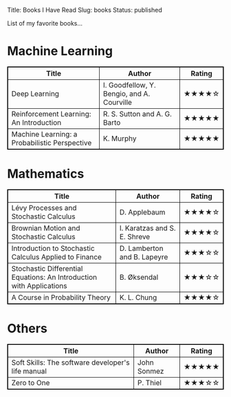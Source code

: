 Title: Books I Have Read
Slug: books
Status: published


List of my favorite books...

<!-- &#9733; black star / &#9734; white star -->

# Machine Learning
<table style="width:100%; border-collapse: collapse; border: 1px solid black;">
  <tr>
    <th style="text-align:center; border: 1px solid black;">Title</th> 
    <th style="text-align:center; border: 1px solid black;">Author</th>
    <th style="text-align:center; border: 1px solid black;">Rating</th>
  </tr>
  <tr>
    <td style="border: 1px solid black;">Deep Learning</td>
    <td style="border: 1px solid black;">I. Goodfellow, Y. Bengio, and A. Courville</td>
    <td style="text-align:center; border: 1px solid black;">&#9733;&#9733;&#9733;&#9733;&#9734;</td>
  </tr>
  <tr>
    <td style="border: 1px solid black;">Reinforcement Learning: An Introduction</td>
    <td style="border: 1px solid black;">R. S. Sutton and A. G. Barto</td>
    <td style="text-align:center; border: 1px solid black;">&#9733;&#9733;&#9733;&#9733;&#9733;</td>
  </tr>
  <tr>
    <td style="border: 1px solid black;">Machine Learning: a Probabilistic Perspective</td>
    <td style="border: 1px solid black;">K. Murphy</td>
    <td style="text-align:center; border: 1px solid black;">&#9733;&#9733;&#9733;&#9733;&#9733;</td>
  </tr>
</table>


# Mathematics

<table style="width:100%; border-collapse: collapse; border: 1px solid black;">
  <tr>
    <th style="text-align:center; border: 1px solid black;">Title</th> 
    <th style="text-align:center; border: 1px solid black;">Author</th>
    <th style="text-align:center; border: 1px solid black;">Rating</th>
  </tr>
  <tr>
    <td style="border: 1px solid black;">Lévy Processes and Stochastic Calculus</td>
    <td style="border: 1px solid black;">D. Applebaum</td>
    <td style="text-align:center; border: 1px solid black;">&#9733;&#9733;&#9733;&#9733;&#9734;</td>
  </tr>
  <tr>
    <td style="border: 1px solid black;">Brownian Motion and Stochastic Calculus</td>
    <td style="border: 1px solid black;">I. Karatzas and S. E. Shreve</td>
    <td style="text-align:center; border: 1px solid black;">&#9733;&#9733;&#9733;&#9733;&#9734;</td>
  </tr>
  <tr>
    <td style="border: 1px solid black;">Introduction to Stochastic Calculus Applied to Finance</td>
    <td style="border: 1px solid black;">D. Lamberton and B. Lapeyre</td>
    <td style="text-align:center; border: 1px solid black;">&#9733;&#9733;&#9733;&#9734;&#9734;</td>
  </tr>
  <tr>
    <td style="border: 1px solid black;">Stochastic Differential Equations: An Introduction with Applications</td>
    <td style="border: 1px solid black;">B. Øksendal</td>
    <td style="text-align:center; border: 1px solid black;">&#9733;&#9733;&#9733;&#9734;&#9734;</td>
  </tr>
  <tr>
    <td style="border: 1px solid black;">A Course in Probability Theory</td>
    <td style="border: 1px solid black;">K. L. Chung</td>
    <td style="text-align:center; border: 1px solid black;">&#9733;&#9733;&#9733;&#9733;&#9734;</td>
  </tr>
</table>

# Others
<table style="width:100%; border-collapse: collapse; border: 1px solid black;">
  <tr>
    <th style="text-align:center; border: 1px solid black;">Title</th> 
    <th style="text-align:center; border: 1px solid black;">Author</th>
    <th style="text-align:center; border: 1px solid black;">Rating</th>
  </tr>
  <tr>
    <td style="border: 1px solid black;">Soft Skills: The software developer's life manual</td>
    <td style="border: 1px solid black;">John Sonmez</td>
    <td style="text-align:center; border: 1px solid black;">&#9733;&#9733;&#9733;&#9733;&#9733;</td>
  </tr>
  <tr>
    <td style="border: 1px solid black;">Zero to One</td>
    <td style="border: 1px solid black;">P. Thiel</td>
    <td style="text-align:center; border: 1px solid black;">&#9733;&#9733;&#9733;&#9734;&#9734;</td>
  </tr>
</table>

